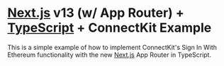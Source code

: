 # [Next.js](https://nextjs.org/) v13 (w/ App Router) + [TypeScript](https://www.typescriptlang.org/) + ConnectKit Example

This is a simple example of how to implement ConnectKit's Sign In With Ethereum functionality with the new [Next.js](https://nextjs.org/) App Router in TypeScript.
